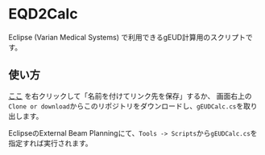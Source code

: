 # EQD2Calc

Eclipse (Varian Medical Systems) で利用できるgEUD計算用のスクリプトです。

## 使い方

[ここ](https://raw.githubusercontent.com/EuroMediTech/EQD2Calc/master/EQD2Calc.cs)
を右クリックして「名前を付けてリンク先を保存」するか、
画面右上の`Clone or download`からこのリポジトリをダウンロードし、`gEUDCalc.cs`を取り出します。

EclipseのExternal Beam Planningにて、`Tools -> Scripts`から`gEUDCalc.cs`を指定すれば実行されます。

